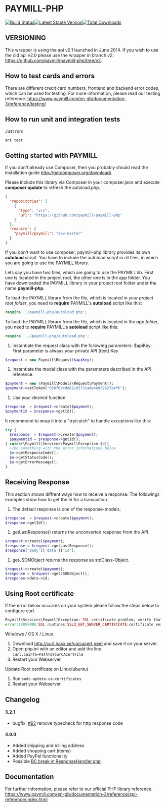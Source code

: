 PAYMILL-PHP
===========

[![Build Status](https://travis-ci.org/paymill/paymill-php.png)](https://travis-ci.org/paymill/paymill-php)[![Latest Stable Version](https://poser.pugx.org/paymill/paymill/v/stable.png)](https://packagist.org/packages/paymill/paymill)[![Total Downloads](https://poser.pugx.org/paymill/paymill/downloads.png)](https://packagist.org/packages/paymill/paymill)

VERSIONING
----------

This wrapper is using the api v2.1 launched in June 2014. If you wish to use the old api v2.0 please use the wrapper in branch v2: https://github.com/paymill/paymill-php/tree/v2.

How to test cards and errors
----------------------------

There are different credit card numbers, frontend and backend error codes, which can be used for testing. For more information, please read our testing reference. https://www.paymill.com/en-gb/documentation-3/reference/testing/

How to run unit and integration tests
-------------------------------------
Just run:

```
ant test
```


Getting started with PAYMILL
----------------------------

If you don't already use Composer, then you probably should read the installation guide http://getcomposer.org/download/.

Please include this library via Composer in your composer.json and execute **composer update** to refresh the autoload.php.

```json
{
  "repositories": [
    {
      "type": "vcs",
      "url": "https://github.com/paymill/paymill-php"
    }
  ],
  "require": {
    "paymill/paymill": "dev-master"
  }
}
```

If you don't want to use composer, paymill-php library provides its own **autoload** script. You have to include the autoload script in all files, in which you are going to use the PAYMILL library.

Lets say you have two files, which are going to use the PAYMILL lib. First one is located in the project root, the other one is in the app folder. You have downloaded the PAYMILL library in your project root folder under the name **paymill-php**.

To load the PAYMILL library from the file, which is located in *your project root folder*, you need to **require** PAYMILL's **autoload** script like this:

```php
require './paymill-php/autoload.php';
```

To load the PAYMILL library from the file, which is located in *the app folder*, you need to **require** PAYMILL's **autoload** script like this:

```php
require '../paymill-php/autoload.php';
```

1.	Instantiate the request class with the following parameters: $apiKey: First parameter is always your private API (test) Key

```php
$request = new Paymill\Request($apiKey);
```

1.	Instantiate the model class with the parameters described in the API-reference:

```php
$payment = new \Paymill\Models\Request\Payment();
$payment->setToken("098f6bcd4621d373cade4e832627b4f6");
```

1.	Use your desired function:

```php
$response  = $request->create($payment);
$paymentId = $response->getId();
```

It recommend to wrap it into a "try/catch" to handle exceptions like this:

```php
try {
  $response  = $request->create($payment);
  $paymentId = $response->getId();
} catch(\Paymill\Services\PaymillException $e){
  //Do something with the error informations below
  $e->getResponseCode();
  $e->getStatusCode();
  $e->getErrorMessage();
}
```

Receiving Response
------------------

This section shows diffrent ways how to receive a response. The followings examples show how to get the Id for a transaction.

1.	The default response is one of the response-models.

```php
$response  = $request->create($payment);
$response->getId();
```

1.	getLastResponse() returns the unconverted response from the API.

```php
$request->create($payment);
$response = $request->getLastResponse();
$response['body']['data']['id'];
```

1.	getJSONObject returns the response as stdClass-Object.

```php
$request->create($payment);
$response = $request->getJSONObject();
$response->data->id;
```

Using Root certificate
----------------------

If the error below occurres on your system please follow the steps below to configure curl.

```php
Paymill\Services\PaymillException: SSL certificate problem, verify that the CA cert is OK. Details:
error:14090086:SSL routines:SSL3_GET_SERVER_CERTIFICATE:certificate verify failed
```

Windows / OS X / Linux

1.	Download http://curl.haxx.se/ca/cacert.pem and save it on your server.
2.	Open php.ini with an editor and add the line `curl.cainfo=PathToYourCACertFile`
3.	Restart your Webserver

Update Root certificate on Linux(ubuntu)

1.	Run `sudo update-ca-certificates`
2.	Restart your Webserver

Changelog
---------

#### 3.2.1

-	bugfix: [#92](https://github.com/paymill/paymill-php/pull/92) remove typecheck for http response code

#### 4.0.0

- Added shipping and billing address
- Added shopping cart (items)
-	Added PayPal functionality
-	Possible [BC break in ResponseHandler.php](https://github.com/paymill/paymill-php/pull/102#discussion_r32232137)

Documentation
-------------

For further information, please refer to our official PHP library reference: https://www.paymill.com/en-gb/documentation-3/reference/api-reference/index.html
